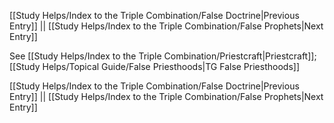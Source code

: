 [[Study Helps/Index to the Triple Combination/False Doctrine|Previous Entry]]  ||  [[Study Helps/Index to the Triple Combination/False Prophets|Next Entry]]

 See [[Study Helps/Index to the Triple Combination/Priestcraft|Priestcraft]]; [[Study Helps/Topical Guide/False Priesthoods|TG False Priesthoods]]

[[Study Helps/Index to the Triple Combination/False Doctrine|Previous Entry]]  ||  [[Study Helps/Index to the Triple Combination/False Prophets|Next Entry]]
